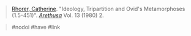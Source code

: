 > [Rhorer, Catherine](rhorer.md). "Ideology, Tripartition and Ovid's Metamorphoses (1.5-451)". [*Arethusa*](journal-arethusa.md) Vol. 13 (1980) 2.

> #nodoi #have #link 